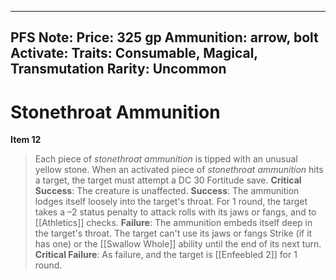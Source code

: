 
---
PFS Note: 
Price: 325 gp
Ammunition: arrow, bolt
Activate: 
Traits: Consumable, Magical, Transmutation
Rarity: Uncommon
---

# Stonethroat Ammunition

**Item 12**

> Each piece of *stonethroat ammunition* is tipped with an unusual yellow stone. When an activated piece of *stonethroat ammunition* hits a target, the target must attempt a DC 30 Fortitude save.
**Critical Success**: The creature is unaffected.
**Success**: The ammunition lodges itself loosely into the target's throat. For 1 round, the target takes a –2 status penalty to attack rolls with its jaws or fangs, and to [[Athletics]] checks.
**Failure**: The ammunition embeds itself deep in the target's throat. The target can't use its jaws or fangs Strike (if it has one) or the [[Swallow Whole]] ability until the end of its next turn.
**Critical Failure**: As failure, and the target is [[Enfeebled 2]] for 1 round.
